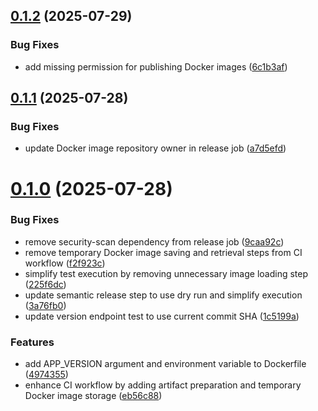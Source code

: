 ## [0.1.2](https://github.com/Bornegrim/hivebox/compare/v0.1.1...v0.1.2) (2025-07-29)


### Bug Fixes

* add missing permission for publishing Docker images ([6c1b3af](https://github.com/Bornegrim/hivebox/commit/6c1b3aff5785dba4e5f2565ff73b8150b07c2a57))

## [0.1.1](https://github.com/Bornegrim/hivebox/compare/v0.1.0...v0.1.1) (2025-07-28)


### Bug Fixes

* update Docker image repository owner in release job ([a7d5efd](https://github.com/Bornegrim/hivebox/commit/a7d5efd6af58876097ace9a035379b1ab1b0e9c2))

# [0.1.0](https://github.com/Bornegrim/hivebox/compare/v0.0.0...v0.1.0) (2025-07-28)


### Bug Fixes

* remove security-scan dependency from release job ([9caa92c](https://github.com/Bornegrim/hivebox/commit/9caa92c4474dfd307edd9a8b5e31abca6065b055))
* remove temporary Docker image saving and retrieval steps from CI workflow ([f2f923c](https://github.com/Bornegrim/hivebox/commit/f2f923c52cbb58807b8106264802629768bca91b))
* simplify test execution by removing unnecessary image loading step ([225f6dc](https://github.com/Bornegrim/hivebox/commit/225f6dc5be28150b78bb31691304cfb401169a6f))
* update semantic release step to use dry run and simplify execution ([3a76fb0](https://github.com/Bornegrim/hivebox/commit/3a76fb0e60609839809cde839d5df2e979f9e25b))
* update version endpoint test to use current commit SHA ([1c5199a](https://github.com/Bornegrim/hivebox/commit/1c5199a2349057bb0f026bb6a7cf1e7d87e7ce7c))


### Features

* add APP_VERSION argument and environment variable to Dockerfile ([4974355](https://github.com/Bornegrim/hivebox/commit/497435513f16e831e3b12b28daf252f60be64c81))
* enhance CI workflow by adding artifact preparation and temporary Docker image storage ([eb56c88](https://github.com/Bornegrim/hivebox/commit/eb56c881c40c14cab007d2f3940a217954cca6c4))
